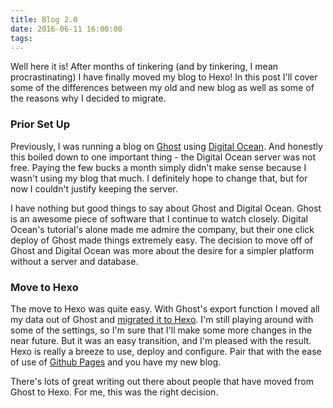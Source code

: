 ```yaml
---
title: Blog 2.0
date: 2016-06-11 16:00:00
tags:
---
```

Well here it is! After months of tinkering (and by tinkering, I mean procrastinating) I have finally moved my blog to Hexo! In this post I'll cover some of the differences between my old and new blog as well as some of the reasons why I decided to migrate.  

### Prior Set Up
Previously, I was running a blog on [Ghost](https://ghost.org/) using [Digital Ocean](https://www.digitalocean.com/). And honestly this boiled down to one important thing - the Digital Ocean server was not free. Paying the few bucks a month simply didn't make sense because I wasn't using my blog that much. I definitely hope to change that, but for now I couldn't justify keeping the server.

I have nothing but good things to say about Ghost and Digital Ocean. Ghost is an awesome piece of software that I continue to watch closely. Digital Ocean's tutorial's alone made me admire the company, but their one click deploy of Ghost made things extremely easy. The decision to move off of Ghost and Digital Ocean was more about the desire for a simpler platform without a server and database.

### Move to Hexo
The move to Hexo was quite easy. With Ghost's export function I moved all my data out of Ghost and [migrated it to Hexo](https://github.com/jasonslyvia/hexo-migrator-ghost). I'm still playing around with some of the settings, so I'm sure that I'll make some more changes in the near future. But it was an easy transition, and I'm pleased with the result. Hexo is really a breeze to use, deploy and configure. Pair that with the ease of use of [Github Pages](https://pages.github.com/) and you have my new blog.

There's lots of great writing out there about people that have moved from Ghost to Hexo. For me, this was the right decision.

